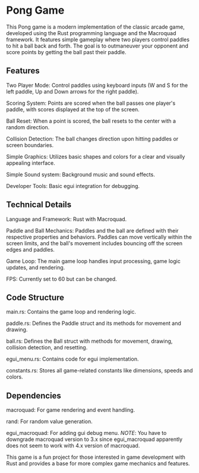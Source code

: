 # Pong Game

This Pong game is a modern implementation of the classic arcade game, developed using the Rust programming language and the Macroquad framework. It features simple gameplay where two players control paddles to hit a ball back and forth. The goal is to outmaneuver your opponent and score points by getting the ball past their paddle.

## Features

Two Player Mode: Control paddles using keyboard inputs (W and S for the left paddle, Up and Down arrows for the right paddle).

Scoring System: Points are scored when the ball passes one player's paddle, with scores displayed at the top of the screen.

Ball Reset: When a point is scored, the ball resets to the center with a random direction.

Collision Detection: The ball changes direction upon hitting paddles or screen boundaries.

Simple Graphics: Utilizes basic shapes and colors for a clear and visually appealing interface.

Simple Sound system: Background music and sound effects.

Developer Tools: Basic egui integration for debugging.

## Technical Details

Language and Framework: Rust with Macroquad.

Paddle and Ball Mechanics: Paddles and the ball are defined with their respective properties and behaviors. Paddles can move vertically within the screen limits, and the ball's movement includes bouncing off the screen edges and paddles.

Game Loop: The main game loop handles input processing, game logic updates, and rendering.

FPS: Currently set to 60 but can be changed.

## Code Structure

main.rs: Contains the game loop and rendering logic.

paddle.rs: Defines the Paddle struct and its methods for movement and drawing.

ball.rs: Defines the Ball struct with methods for movement, drawing, collision detection, and resetting.

egui_menu.rs: Contains code for egui implementation.

constants.rs: Stores all game-related constants like dimensions, speeds and colors.

## Dependencies

macroquad: For game rendering and event handling.

rand: For random value generation.

egui_macroquad: For adding gui debug menu. *NOTE*: You have to downgrade macroquad version to 3.x since egui_macroquad apparently does not seem to work with 4.x version of macroquad.

This game is a fun project for those interested in game development with Rust and provides a base for more complex game mechanics and features.
